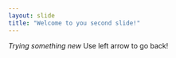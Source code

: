 ```yaml
---
layout: slide
title: "Welcome to you second slide!"
---
```

*Trying something new*
Use left arrow to go back!
